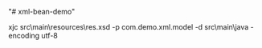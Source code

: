 "# xml-bean-demo" 


xjc src\main\resources\res.xsd -p com.demo.xml.model -d src\main\java  -encoding utf-8